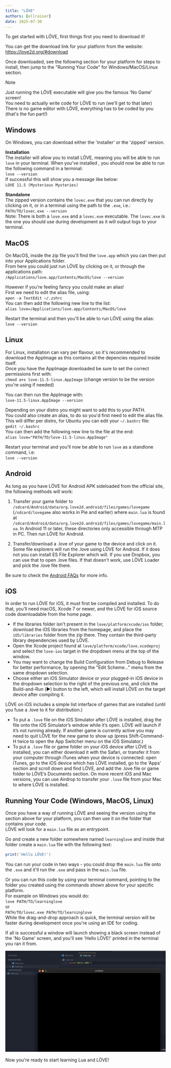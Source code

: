 ```yaml
---
title: "LÖVE"
authors: [ellraiser]
date: 2025-07-30
---
```


To get started with LÖVE, first things first you need to download it!

You can get the download link for your platform from the website:   
https://love2d.org/#download

Once downloaded, see the following section for your platform for steps to install, then jump to the "Running Your Code" for Windows/MacOS/Linux section.

> [!NOTE]  
> Just running the LÖVE executable will give you the famous 'No Game' screen!   
> You need to actually write code for LÖVE to run (we'll get to that later)  
> There is no game editor with LÖVE, everything has to be coded by you (that's the fun part!)  


## Windows
On Windows, you can download either the 'installer' or the 'zipped' version.   

**Installation**  
The installer will allow you to install LÖVE, meaning you will be able to run `love` in your terminal. 
When you've installed , you should now be able to run the following command in a terminal:   
`love --version`  
If successful this will show you a message like below:   
`LOVE 11.5 (Mysterious Mysteries)`  

**Standalone**  
The zipped version contains the `lovec.exe` that you can run directly by clicking on it, or in a terminal using the path to the `.exe`, i.e.:   
`PATH/TO/lovec.exe --version`  
Note: There is both a `love.exe` and a `lovec.exe` executable. The `lovec.exe` is the one you should use during development as it will output logs to your terminal.


## MacOS
On MacOS, inside the zip file you'll find the `love.app` which you can then put into your Applications folder.   
From here you could just run LÖVE by clicking on it, or through the applications path:   
`/Applications/love.app/Contents/MacOS/love --version`

However if you're feeling fancy you could make an alias!   
First we need to edit the alias file, using:   
`open -a TextEdit ~/.zshrc`  
You can then add the following new line to the list:   
`alias love=/Applications/love.app/Contents/MacOS/love`

Restart the terminal and then you'll be able to run LÖVE using the alias:   
`love --version`


## Linux
For Linux, installation can vary per flavour, so it's recommended to download the AppImage as this contains all the depencies required inside itself.   
Once you have the AppImage downloaded be sure to set the correct permissions first with:   
`chmod a+x love-11.5-linux.AppImage` (change version to be the version you're using if needed)

You can then run the AppImage with:   
`love-11.5-linux.AppImage --version`

Depending on your distro you might want to add this to your PATH.   
You could also create an alias, to do so you'd first need to edit the alias file. This will differ per distro, for Ubuntu you can edit your `~/.bashrc` file:   
`gedit ~/.bashrc`  
You can then add the following new line to the file at the end:   
`alias love="PATH/TO/love-11.5-linux.AppImage"`

Restart your terminal and you'll now be able to run `love` as a standlone command, i.e:   
`love --version`


## Android
As long as you have LÖVE for Android APK sideloaded from the official site, the following methods will work:

1. Transfer your game folder to `/sdcard/Android/data/org.love2d.android/files/games/lovegame` (`/sdcard/lovegame` also works in Pie and earlier) where `main.lua` is found at `/sdcard/Android/data/org.love2d.android/files/games/lovegame/main.lua`. In Android 11 or later, these directories only accessible through MTP in PC. Then run LÖVE for Android.

2. Transfer/download a .love of your game to the device and click on it. Some file explorers will run the .love using LÖVE for Android. If it does not you can install ES File Explorer which will. If you use Dropbox, you can use that to open .love files. If that doesn't work, use LÖVE Loader and pick the .love file there.

Be sure to check the [Android FAQs](https://github.com/love2d/love-android/wiki/FAQ---Frequently-Asked-Questions) for more info.


## iOS
In order to run LÖVE for iOS, it must first be compiled and installed. To do that, you’ll need macOS, Xcode 7 or newer, and the LÖVE for iOS source code downloadable from the home page.

- If the libraries folder isn't present in the `love/platform/xcode/ios` folder, download the iOS libraries from the homepage, and place the `iOS/libraries` folder from the zip there. They contain the third-party library dependencies used by LÖVE.
- Open the Xcode project found at `love/platform/xcode/love.xcodeproj` and select the `love-ios` target in the dropdown menu at the top of the window.
- You may want to change the Build Configuration from Debug to Release for better performance, by opening the "Edit Scheme..." menu from the same dropdown selection.
- Choose either an iOS Simulator device or your plugged-in iOS device in the dropdown selection to the right of the previous one, and click the Build-and-Run (▶︎) button to the left, which will install LÖVE on the target device after compiling it.

LÖVE on iOS includes a simple list interface of games that are installed (until you fuse a .love to it for distribution.)

- To put a `.love` file on the iOS Simulator after LÖVE is installed, drag the file onto the iOS Simulator’s window while it’s open. LÖVE will launch if it’s not running already. If another game is currently active you may need to quit LÖVE for the new game to show up (press Shift-Command-H twice to open the App Switcher menu on the iOS Simulator.)
- To put a `.love` file or game folder on your iOS device after LÖVE is installed, you can either download it with the Safari, or transfer it from your computer through iTunes when your device is connected: open iTunes, go to the iOS device which has LÖVE installed, go to the ‘Apps’ section and scroll down and find LÖVE, and add the .love file or game folder to LÖVE’s Documents section. On more recent iOS and Mac versions, you can use Airdrop to transfer your `.love` file from your Mac to where LÖVE is installed.


## Running Your Code (Windows, MacOS, Linux)
Once you have a way of running LÖVE and seeing the version using the section above for your platform, you can then use it on the folder that contains your code.   
LÖVE will look for a `main.lua` file as an entrypoint. 

Go and create a new folder somewhere named `learninglove` and inside that folder create a `main.lua` file with the following text:
```lua
print('Hello LÖVE!')
```

You can run your code in two ways - you could drop the `main.lua` file onto the `.exe` and it'll run the `.exe` and pass in the `main.lua` file.

Or you can run this code by using your terminal command, pointing to the folder you created using the commands shown above for your specific platform.   
For example on Windows you would do:   
`love PATH/TO/learninglove`  
or    
`PATH/TO/lovec.exe PATH/TO/learninglove`  
While the drag-and-drop approach is quick, the terminal version will be faster during development once you're using an IDE for coding.

If all is successful a window will launch showing a black screen instead of the 'No Game' screen, and you'll see 'Hello LÖVE!' printed in the terminal you ran it from.

![](/assets/img/love/blank_screen.png)

Now you're ready to start learning Lua and LÖVE!